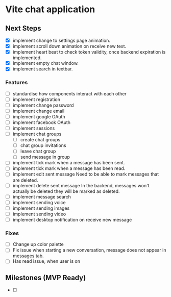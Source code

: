 # Vite chat application

## Next Steps
- [x] implement change to settings page animation.
- [x] implement scroll down animation on receive new text.
- [x] implement heart beat to check token validity, once backend expiration is implemented.
- [x] implement empty chat window.
- [x] implement search in textbar.

### Features
- [ ] standardise how components interact with each other
- [ ] implement registration
- [ ] implement change password
- [ ] implement change email
- [ ] implement google OAuth
- [ ] implement facebook OAuth
- [ ] implement sessions
- [ ] implement chat groups
    - [ ] create chat groups
    - [ ] chat group invitations
    - [ ] leave chat group
    - [ ] send message in group
- [ ] implement tick mark when a message has been sent.
- [ ] implement tick mark when a message has been read.
- [ ] implement edit sent message
    Need to be able to mark messages that are deleted.
- [ ] implement delete sent message
    In the backend, messages won't actually be deleted they will be marked as deleted.
- [ ] implement message search
- [ ] implement sending voice
- [ ] implement sending images
- [ ] implement sending video
- [ ] implement desktop notification on receive new message

### Fixes
- [ ] Change up color palette
- [ ] Fix issue when starting a new conversation, message does not appear in messages tab.
- [ ] Has read issue, when user is on

## Milestones (MVP Ready)
- [ ] 